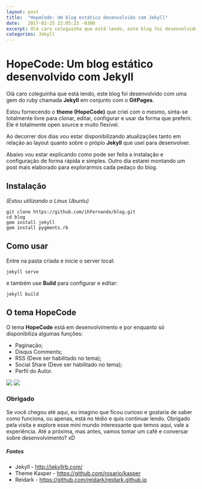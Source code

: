 ```yaml
---
layout: post
title:  "HopeCode: Um blog estático desenvolvido com Jekyll"
date:   2017-02-25 22:05:23 -0300
excerpt: Olá caro coleguinha que está lendo, este blog foi desenvolvido com uma gem do ruby chamada <strong>Jekyll</strong> em conjunto com o <strong>GitPages</strong>.
categories: Jekyll
---
```

# HopeCode: Um blog estático desenvolvido com Jekyll

Olá caro coleguinha que está lendo, este blog foi desenvolvido com uma gem do ruby chamada **Jekyll** em conjunto com o **GitPages**.

Estou fornecendo o **theme (HopeCode)** que criei com o mesmo, sinta-se totalmente livre para clonar, editar, configurar e usar da forma que preferir. Ele é totalmente open source e muito flexível.

Ao decorrer dos dias vou estar disponibilizando atualizações tanto em relação ao layout quanto sobre o própio **Jekyll** que usei para desenvolver.

Abaixo vou estar explicando como pode ser feita a instalação e configuração de forma rápida e simples. 
Outro dia estarei montando um post mais elaborado para explorarmos cada pedaço do blog.

## Instalação

*(Estou utilizando o Linux Ubuntu)*


    git clone https://github.com/ihFernando/blog.git
    cd blog
    gem install jekyll
    gem install pygments.rb


## Como usar

Entre na pasta criada e inicie o server local:

	jekyll serve

e também use **Build** para configurar e editar:
	
    jekyll build
    
    
## O tema HopeCode

O tema **HopeCode** está em desenvolvimento e por enquanto só disponibiliza algumas funções:

- Paginação;
- Disqus Comments;
- RSS (Deve ser habilitado no tema);
- Social Share (Deve ser habilitado no tema);
- Perfil do Autor.

<img src="http://i.imgur.com/bIN4DMk.png" />
<img src="http://i.imgur.com/8s5CUeA.png" />

### Obrigado

Se você chegou até aqui, eu imagino que ficou curioso e gostaria de saber como funciona, ou apenas, está no tédio e quis continuar lendo.
Obrigado pela visita e explore esse mini mundo interessante que temos aqui, vale a experiência. Até a próxima, mas antes, vamos tomar um café e conversar sobre desenvolvimento? xD

##### Fontes
* Jekyll - http://jekyllrb.com/
* Theme Kasper - https://github.com/rosario/kasper
* Reidark - https://github.com/reidark/reidark.github.io
